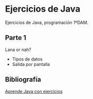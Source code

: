 # Ejercicios de Java

Ejercicios de Java, programación 1ºDAM.

## Parte 1

Lana or nah?

* Tipos de datos
* Salida por pantalla

## Bibliografía

[Aprende Java con ejercicios](https://leanpub.com/aprendejava)
